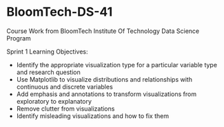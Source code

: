 # BloomTech-DS-41
Course Work from BloomTech Institute Of Technology Data Science Program  


Sprint 1 Learning Objectives:  

- Identify the appropriate visualization type for a particular variable type and research question
- Use Matplotlib to visualize distributions and relationships with continuous and discrete variables
- Add emphasis and annotations to transform visualizations from exploratory to explanatory
- Remove clutter from visualizations
- Identify misleading visualizations and how to fix them
